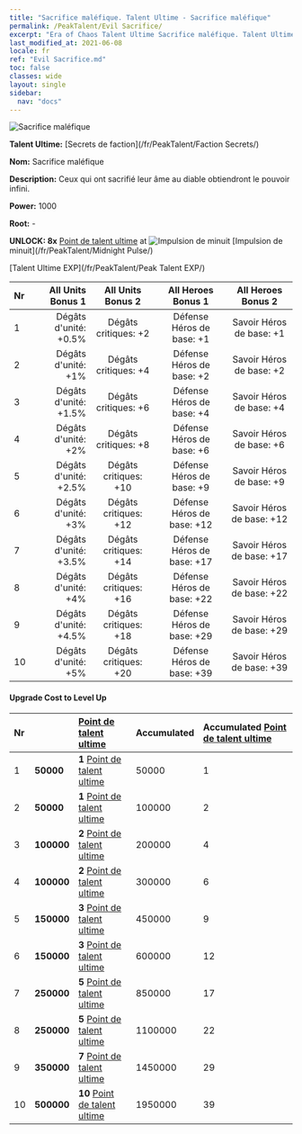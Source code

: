 ```yaml
---
title: "Sacrifice maléfique. Talent Ultime - Sacrifice maléfique"
permalink: /PeakTalent/Evil Sacrifice/
excerpt: "Era of Chaos Talent Ultime Sacrifice maléfique. Talent Ultime Sacrifice maléfique. Sacrifice maléfique"
last_modified_at: 2021-06-08
locale: fr
ref: "Evil Sacrifice.md"
toc: false
classes: wide
layout: single
sidebar:
  nav: "docs"
---
```


  ![Sacrifice maléfique](/images/pt/talent_3011.png)

  **Talent Ultime:** [Secrets de faction](/fr/PeakTalent/Faction Secrets/)

  **Nom:** Sacrifice maléfique

  **Description:** Ceux qui ont sacrifié leur âme au diable obtiendront le pouvoir infini.

  **Power:** 1000

  **Root:** -

  **UNLOCK: 8x** [Point de talent ultime](/ItemsFR/con_934/) at ![Impulsion de minuit](/images/pt/talent_3009.png) [Impulsion de minuit](/fr/PeakTalent/Midnight Pulse/)

  [Talent Ultime EXP](/fr/PeakTalent/Peak Talent EXP/)

  | Nr | All Units Bonus 1 | All Units Bonus 2 | All Heroes Bonus 1 | All Heroes Bonus 2 |
  |:---|--------------:|:-------------:|:-------------:|:-------------:|
  | 1 | Dégâts d'unité: +0.5% | Dégâts critiques: +2 | Défense Héros de base: +1 | Savoir Héros de base: +1 |
  | 2 | Dégâts d'unité: +1% | Dégâts critiques: +4 | Défense Héros de base: +2 | Savoir Héros de base: +2 |
  | 3 | Dégâts d'unité: +1.5% | Dégâts critiques: +6 | Défense Héros de base: +4 | Savoir Héros de base: +4 |
  | 4 | Dégâts d'unité: +2% | Dégâts critiques: +8 | Défense Héros de base: +6 | Savoir Héros de base: +6 |
  | 5 | Dégâts d'unité: +2.5% | Dégâts critiques: +10 | Défense Héros de base: +9 | Savoir Héros de base: +9 |
  | 6 | Dégâts d'unité: +3% | Dégâts critiques: +12 | Défense Héros de base: +12 | Savoir Héros de base: +12 |
  | 7 | Dégâts d'unité: +3.5% | Dégâts critiques: +14 | Défense Héros de base: +17 | Savoir Héros de base: +17 |
  | 8 | Dégâts d'unité: +4% | Dégâts critiques: +16 | Défense Héros de base: +22 | Savoir Héros de base: +22 |
  | 9 | Dégâts d'unité: +4.5% | Dégâts critiques: +18 | Défense Héros de base: +29 | Savoir Héros de base: +29 |
  | 10 | Dégâts d'unité: +5% | Dégâts critiques: +20 | Défense Héros de base: +39 | Savoir Héros de base: +39 |


#### Upgrade Cost to Level Up

  | Nr | <i class="fas fa-coins"/> | [Point de talent ultime](/ItemsFR/con_934/) | Accumulated <i class="fas fa-coins"/> | Accumulated [Point de talent ultime](/ItemsFR/con_934/) |
  |:---|:--------------|:-------------|:-------------|:-------------|
  | 1 | **50000** | **1** [Point de talent ultime](/ItemsFR/con_934/) | 50000 | 1 |
  | 2 | **50000** | **1** [Point de talent ultime](/ItemsFR/con_934/) | 100000 | 2 |
  | 3 | **100000** | **2** [Point de talent ultime](/ItemsFR/con_934/) | 200000 | 4 |
  | 4 | **100000** | **2** [Point de talent ultime](/ItemsFR/con_934/) | 300000 | 6 |
  | 5 | **150000** | **3** [Point de talent ultime](/ItemsFR/con_934/) | 450000 | 9 |
  | 6 | **150000** | **3** [Point de talent ultime](/ItemsFR/con_934/) | 600000 | 12 |
  | 7 | **250000** | **5** [Point de talent ultime](/ItemsFR/con_934/) | 850000 | 17 |
  | 8 | **250000** | **5** [Point de talent ultime](/ItemsFR/con_934/) | 1100000 | 22 |
  | 9 | **350000** | **7** [Point de talent ultime](/ItemsFR/con_934/) | 1450000 | 29 |
  | 10 | **500000** | **10** [Point de talent ultime](/ItemsFR/con_934/) | 1950000 | 39 |
